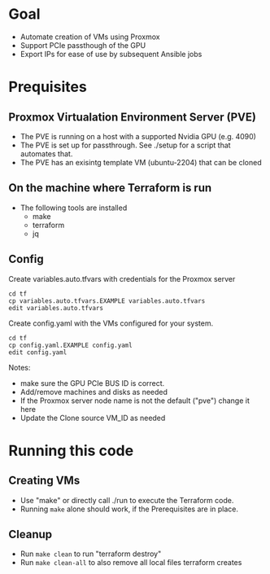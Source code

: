# Goal
- Automate creation of VMs using Proxmox
- Support PCIe passthough of the GPU
- Export IPs for ease of use by subsequent Ansible jobs

# Prequisites

## Proxmox Virtualation Environment Server (PVE)
- The PVE is running on a host with a supported Nvidia GPU (e.g. 4090)
- The PVE is set up for passthrough.
  See ./setup for a script that automates that.
- The PVE has an exisintg template VM (ubuntu-2204) that can be cloned

## On the machine where Terraform is run
- The following tools are installed
  - make
  - terraform
  - jq

## Config

Create variables.auto.tfvars with credentials for the Proxmox server
```
cd tf
cp variables.auto.tfvars.EXAMPLE variables.auto.tfvars
edit variables.auto.tfvars
```

Create config.yaml with the VMs configured for your system.
```
cd tf
cp config.yaml.EXAMPLE config.yaml
edit config.yaml
```
Notes:
- make sure the GPU PCIe BUS ID is correct.
- Add/remove machines and disks as needed
- If the Proxmox server node name is not the default ("pve") change it here
- Update the Clone source VM_ID as needed


# Running this code

## Creating VMs
- Use "make" or directly call ./run to execute the Terraform code.
- Running ```make``` alone should work, if the Prerequisites are in place.

## Cleanup
- Run ```make clean``` to run "terraform destroy"
- Run ```make clean-all``` to also remove all local files terraform creates

